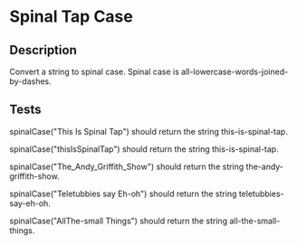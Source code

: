 # Spinal Tap Case

## Description

Convert a string to spinal case. Spinal case is all-lowercase-words-joined-by-dashes.

## Tests

spinalCase("This Is Spinal Tap") should return the string this-is-spinal-tap.

spinalCase("thisIsSpinalTap") should return the string this-is-spinal-tap.

spinalCase("The_Andy_Griffith_Show") should return the string the-andy-griffith-show.

spinalCase("Teletubbies say Eh-oh") should return the string teletubbies-say-eh-oh.

spinalCase("AllThe-small Things") should return the string all-the-small-things.